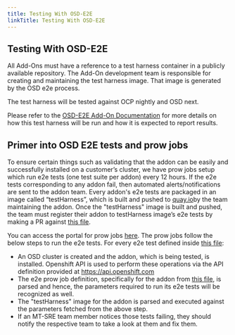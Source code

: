 ```yaml
---
title: Testing With OSD-E2E
linkTitle: Testing With OSD-E2E
---
```


## Testing With OSD-E2E

All Add-Ons must have a reference to a test harness container in a publicly
available repository. The Add-On development team is responsible for creating and
maintaining the test harness image. That image is generated by the OSD e2e
process.

The test harness will be tested against OCP nightly and OSD next.

Please refer to the
[OSD-E2E Add-On Documentation](https://github.com/openshift/osde2e-example-test-harness/blob/main/README.md)
for more details on how this test harness will be run and how it is expected to
report results.

## Primer into OSD E2E tests and prow jobs

To ensure certain things such as validating that the addon can be easily and successfully
installed on a customer’s cluster, we have prow jobs setup which run e2e tests
(one test suite per addon) every 12 hours. If the e2e tests corresponding to any addon fail,
then automated alerts/notifications are sent to the addon team. Every addon's e2e tests
are packaged in an image called “testHarness”, which is built and pushed to
[quay.io](https://quay.io)by the team maintaining the addon. Once the "testHarness" image is
built and pushed, the team must register their addon to testHarness image’s e2e tests by
making a PR against [this file](https://github.com/openshift/release/blob/master/ci-operator/jobs/openshift/osde2e/openshift-osde2e-main-periodics.yaml).

You can access the portal for prow jobs [here](https://prow.ci.openshift.org).
The prow jobs follow the below steps to
run the e2e tests. For every e2e test defined inside
[this file](https://github.com/openshift/release/blob/master/ci-operator/jobs/openshift/osde2e/openshift-osde2e-main-periodics.yaml):

* An OSD cluster is created and the addon, which is being tested, is installed. Openshift
API is used to perform these operations via the API definition provided at <https://api.openshift.com>
* The e2e prow job definition, specifically for the addon from [this file](https://github.com/openshift/release/blob/master/ci-operator/jobs/openshift/osde2e/openshift-osde2e-main-periodics.yaml),
is parsed and hence, the parameters required to run its e2e tests will be recognized as well.
* The "testHarness" image for the addon is parsed and executed against the parameters fetched
from the above step.
* If an MT-SRE team member notices those tests failing, they should notify the respective
team to take a look at them and fix them.
